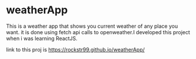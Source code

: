 # weatherApp
This is a weather app that shows you current weather of any place you want. it is done using fetch api calls to openweather.I developed this project when i was learning ReactJS.

link to this proj is https://rockstr99.github.io/weatherApp/
